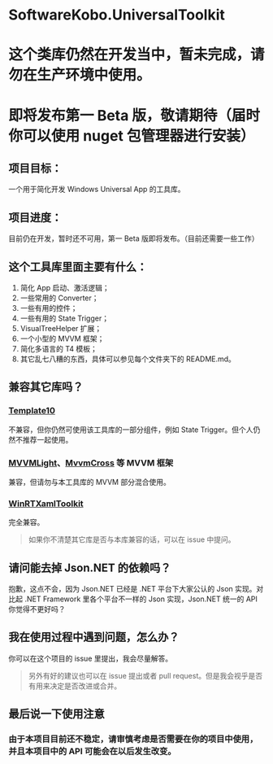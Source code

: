 # SoftwareKobo.UniversalToolkit
# 这个类库仍然在开发当中，暂未完成，请勿在生产环境中使用。
# 即将发布第一 Beta 版，敬请期待（届时你可以使用 nuget 包管理器进行安装）

## 项目目标：
一个用于简化开发 Windows Universal App 的工具库。

## 项目进度：
目前仍在开发，暂时还不可用，第一 Beta 版即将发布。（目前还需要一些工作）

## 这个工具库里面主要有什么：
1. 简化 App 启动、激活逻辑；
2. 一些常用的 Converter；
3. 一些有用的控件；
4. 一些有用的 State Trigger；
5. VisualTreeHelper 扩展；
6. 一个小型的 MVVM 框架；
7. 简化多语言的 T4 模板；
8. 其它乱七八糟的东西，具体可以参见每个文件夹下的 README.md。

## 兼容其它库吗？
### [Template10](https://github.com/Windows-XAML/Template10)
不兼容，但你仍然可使用该工具库的一部分组件，例如 State Trigger。但个人仍然不推荐一起使用。

### [MVVMLight](http://www.mvvmlight.net/)、[MvvmCross](https://github.com/MvvmCross/MvvmCross) 等 MVVM 框架 
兼容，但请勿与本工具库的 MVVM 部分混合使用。

### [WinRTXamlToolkit](http://winrtxamltoolkit.codeplex.com/)
完全兼容。

> 如果你不清楚其它库是否与本库兼容的话，可以在 issue 中提问。

## 请问能去掉 Json.NET 的依赖吗？
抱歉，这点不会，因为 Json.NET 已经是 .NET 平台下大家公认的 Json 实现。对比起 .NET Framework 里各个平台不一样的 Json 实现，Json.NET 统一的 API 你觉得不更好吗？

## 我在使用过程中遇到问题，怎么办？
你可以在这个项目的 issue 里提出，我会尽量解答。
> 另外有好的建议也可以在 issue 提出或者 pull request。但是我会视乎是否有用来决定是否改进或合并。

## 最后说一下使用注意
### 由于本项目目前还不稳定，请审慎考虑是否需要在你的项目中使用，并且本项目中的 API 可能会在以后发生改变。